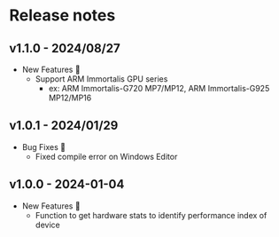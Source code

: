 # Release notes

## v1.1.0 - 2024/08/27

- New Features :rocket:
  - Support ARM Immortalis GPU series
    - ex: ARM Immortalis-G720 MP7/MP12, ARM Immortalis-G925 MP12/MP16

## v1.0.1 - 2024/01/29

- Bug Fixes :bug:
  - Fixed compile error on Windows Editor

## v1.0.0 - 2024-01-04

- New Features :rocket:
  - Function to get hardware stats to identify performance index of device
